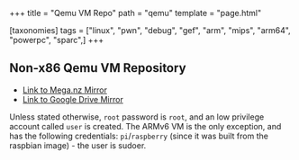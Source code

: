 +++
title = "Qemu VM Repo"
path = "qemu"
template = "page.html"

[taxonomies]
tags = ["linux", "pwn", "debug", "gef", "arm", "mips", "arm64", "powerpc", "sparc",]
+++

## Non-x86 Qemu VM Repository

  * [Link to Mega.nz Mirror](https://mega.nz/#F!oMoVzQaJ!iS73iiQQ3t_6HuE-XpnyaA)
  * [Link to Google Drive Mirror](https://drive.google.com/drive/folders/107uMlL_DS8yD2TS_0yrHXBDnLOj44a8P?usp=sharing)

Unless stated otherwise, `root` password is `root`, and an low privilege account called `user` is created. The ARMv6 VM is the only exception, and has the following credentials: `pi`/`raspberry` (since it was built from the raspbian image) - the user is sudoer.
